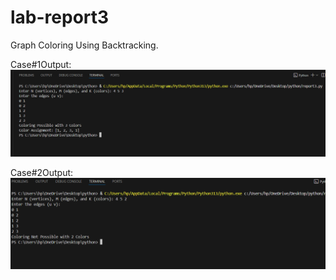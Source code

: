 # lab-report3
Graph Coloring Using Backtracking.

Case#1Output:
![Output](screenshot/report3.png)

Case#2Output:
![Output](screenshot/report3.1.png)
